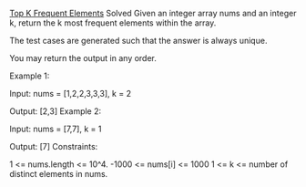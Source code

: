 [Top K Frequent Elements](https://neetcode.io/problems/top-k-elements-in-list?list=blind75)
Solved 
Given an integer array nums and an integer k, return the k most frequent elements within the array.

The test cases are generated such that the answer is always unique.

You may return the output in any order.

Example 1:

Input: nums = [1,2,2,3,3,3], k = 2

Output: [2,3]
Example 2:

Input: nums = [7,7], k = 1

Output: [7]
Constraints:

1 <= nums.length <= 10^4.
-1000 <= nums[i] <= 1000
1 <= k <= number of distinct elements in nums.